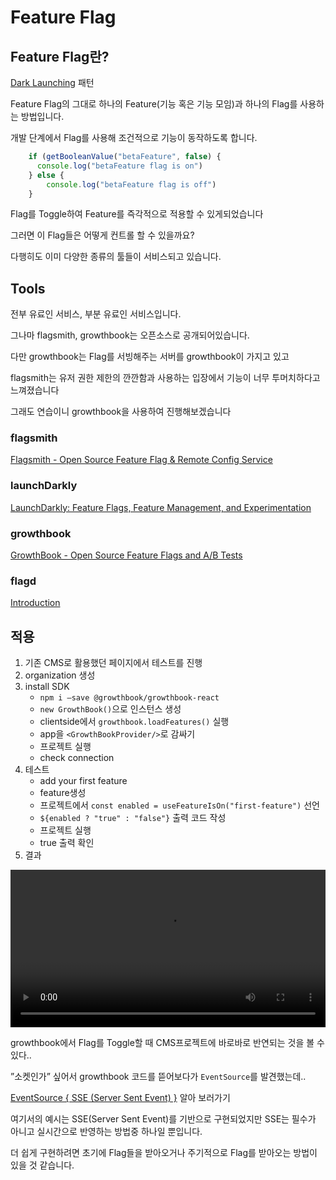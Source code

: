 # Feature Flag

## Feature Flag란?

[Dark Launching](https://launchdarkly.com/blog/guide-to-dark-launching/) 패턴

Feature Flag의 그대로 하나의 Feature(기능 혹은 기능 모임)과 하나의 Flag를 사용하는 방법입니다.

개발 단계에서 Flag를 사용해 조건적으로 기능이 동작하도록 합니다.

```jsx
    if (getBooleanValue("betaFeature", false) {
      console.log("betaFeature flag is on")
    } else {
		console.log("betaFeature flag is off")
	}
```

Flag를 Toggle하여 Feature를 즉각적으로 적용할 수 있게되었습니다

그러면 이 Flag들은 어떻게 컨트롤 할 수 있을까요?

다행히도 이미 다양한 종류의 툴들이 서비스되고 있습니다.

## Tools

전부 유료인 서비스, 부분 유료인 서비스입니다.

그나마 flagsmith, growthbook는 오픈소스로 공개되어있습니다.

다만 growthbook는 Flag를 서빙해주는 서버를 growthbook이 가지고 있고

flagsmith는 유저 권한 제한의 깐깐함과 사용하는 입장에서 기능이 너무 투머치하다고 느껴졌습니다

그래도 연습이니 growthbook을 사용하여 진행해보겠습니다

### flagsmith

[Flagsmith - Open Source Feature Flag & Remote Config Service](http://flagsmith.com/)

### launchDarkly

[LaunchDarkly: Feature Flags, Feature Management, and Experimentation](http://launchdarkly.com/)

### growthbook

[GrowthBook - Open Source Feature Flags and A/B Tests](https://www.growthbook.io/)

### flagd

[Introduction](https://flagd.dev/)

## 적용

1. 기존 CMS로 활용했던 페이지에서 테스트를 진행
2. organization 생성
3. install SDK
   - `npm i —save @growthbook/growthbook-react`
   - `new GrowthBook()`으로 인스턴스 생성
   - clientside에서 `growthbook.loadFeatures()` 실행
   - app을 `<GrowthBookProvider/>`로 감싸기
   - 프로젝트 실행
   - check connection
4. 테스트
   - add your first feature
   - feature생성
   - 프로젝트에서 `const enabled = useFeatureIsOn("first-feature")` 선언
   - `${enabled ? "true" : "false"}` 출력 코드 작성
   - 프로젝트 실행
   - true 출력 확인
5. 결과

<video src="/posts/featureflag/7w3sx01qnqt.mov" controls="controls" style="width: 100%;"></video>

growthbook에서 Flag를 Toggle할 때 CMS프로젝트에 바로바로 반연되는 것을 볼 수 있다..

”소켓인가” 싶어서 growthbook 코드를 뜯어보다가 `EventSource`를 발견했는데..

[EventSource { SSE (Server Sent Event) }](https://www.notion.so/SSE-Server-Sent-Event-db60a32138ff4173b001ee0c093f82ec?pvs=21) 알아 보러가기

여기서의 예시는 SSE(Server Sent Event)를 기반으로 구현되었지만 SSE는 필수가 아니고 실시간으로 반영하는 방법중 하나일 뿐입니다.

더 쉽게 구현하려면 초기에 Flag들을 받아오거나 주기적으로 Flag를 받아오는 방법이 있을 것 같습니다.
